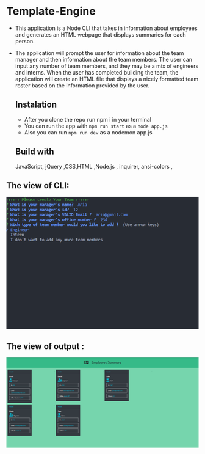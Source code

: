 # Template-Engine

* This application is a Node CLI that takes in information about employees and generates an HTML webpage that displays summaries for each person.


*  The application will prompt the user for information about the team manager and then information about the team members.
   The user can input any number of team members, and they may be a mix of engineers and interns.
   When the user has completed building the team, the application will create an HTML file that displays a nicely formatted team roster based on the information provided by the user.

   ## Instalation
   - After you clone the repo run npm i in your terminal
   - You can run the app with `npm run start` as a `node app.js`
   - Also you can run `npm run dev` as a nodemon app.js

   ## Build with

   JavaScript, jQuery ,CSS,HTML ,Node.js , inquirer, ansi-colors ,



## The view of CLI:

![view of CLI](assets/img/CLI-looks.PNG)



## The view of output :

![view of CLI](assets/img/out-html.PNG)


